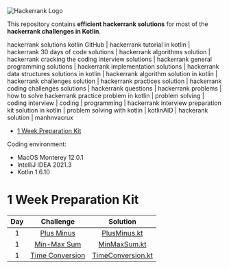 ﻿
<img src="https://s.cystack.net/resource/home/content/19111438/hackerrank-1024x585.png" alt="Hackerrank Logo">

This repository contains <b>efficient hackerrank solutions</b> for most of the <b>hackerrank challenges in Kotlin</b>.

hackerrank solutions kotlin GitHub | hackerrank tutorial in kotlin | hackerrank 30 days of code solutions | hackerrank algorithms solution | hackerrank cracking the coding interview solutions | hackerrank general programming solutions | hackerrank implementation solutions | hackerrank data structures solutions in kotlin | hackerrank algorithm solution in kotlin | hackerrank challenges solution | hackerrank practices solution | hackerrank coding challenges solutions | hackerrank questions | hackerrank problems | how to solve hackerrank practice problem in kotlin | problem solving | coding interview | coding | programming | hackerrank interview preparation kit solution in kotlin | problem solving with kotlin | kotlinAID | hackerank solution | manhnvacrux

* [1 Week Preparation Kit](#1-Week-Preparation-Kit)

Coding environment:
- MacOS Monterey 12.0.1
- IntelliJ IDEA 2021.3
- Kotlin 1.6.10

# 1 Week Preparation Kit

| Day |                                     Challenge                                                                                        |                                                                                       Solution                                                                                        |  
|:---:|:---------------------------------------------------------------------------------------------------------------------------------:|:-------------------------------------------------------------------------------------------------------------------------------------------------------------------------------------:|  
|  1  | [Plus Minus](https://www.hackerrank.com/challenges/one-week-preparation-kit-plus-minus/)                                            | [PlusMinus.kt ](https://github.com/manhnvacrux/kotlin-hackerrank-solutions/blob/master/src/main/kotlin/one_week_reparation_kit/day_01/PlusMinus.kt)                                               |  
|  1  | [Min-Max Sum](https://www.hackerrank.com/challenges/one-week-preparation-kit-mini-max-sum)                                         | [MinMaxSum.kt ](https://github.com/manhnvacrux/kotlin-hackerrank-solutions/blob/master/src/main/kotlin/one_week_reparation_kit/day_01/MiniMaxSum.kt)                                                |  
|  1  | [Time Conversion](https://www.hackerrank.com/challenges/one-week-preparation-kit-time-conversion)                                          | [TimeConversion.kt ](https://github.com/manhnvacrux/kotlin-hackerrank-solutions/blob/master/src/main/kotlin/one_week_reparation_kit/day_01/TimeConversion.kt)                                            |